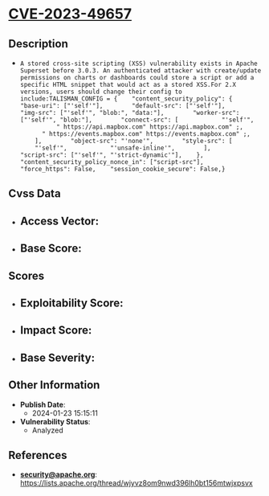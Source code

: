 
# [CVE-2023-49657](https://cve.mitre.org/cgi-bin/cvename.cgi?name=CVE-2023-49657)

## Description

- `A stored cross-site scripting (XSS) vulnerability exists in Apache Superset before 3.0.3. An authenticated attacker with create/update permissions on charts or dashboards could store a script or add a specific HTML snippet that would act as a stored XSS.For 2.X versions, users should change their config to include:TALISMAN_CONFIG = {    "content_security_policy": {        "base-uri": ["'self'"],        "default-src": ["'self'"],        "img-src": ["'self'", "blob:", "data:"],        "worker-src": ["'self'", "blob:"],        "connect-src": [            "'self'",            " https://api.mapbox.com" https://api.mapbox.com" ;,            " https://events.mapbox.com" https://events.mapbox.com" ;,        ],        "object-src": "'none'",        "style-src": [            "'self'",            "'unsafe-inline'",        ],        "script-src": ["'self'", "'strict-dynamic'"],    },    "content_security_policy_nonce_in": ["script-src"],    "force_https": False,    "session_cookie_secure": False,}`

## Cvss Data

- **Access Vector**:
  - 
- **Base Score**:
  - 

## Scores

- **Exploitability Score**:
  - 
- **Impact Score**:
  - 
- **Base Severity**:
  - 

## Other Information

- **Publish Date**:
  - 2024-01-23 15:15:11
- **Vulnerability Status**:
  - Analyzed

## References

- **security@apache.org**: https://lists.apache.org/thread/wjyvz8om9nwd396lh0bt156mtwjxpsvx
